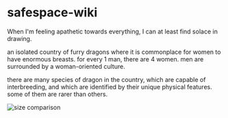 # safespace-wiki

When I'm feeling apathetic towards everything, I can at least find solace in drawing.

an isolated country of furry dragons where it is commonplace for women to have enormous breasts. for every 1 man, there are 4 women. men are surrounded by a woman-oriented culture.

there are many species of dragon in the country, which are capable of interbreeding, and which are identified by their unique physical features. some of them are rarer than others.

![size comparison](https://images-wixmp-ed30a86b8c4ca887773594c2.wixmp.com/f/f7195997-7848-47de-bc04-bb31e278204f/dk784yt-43d37b36-30eb-42c7-b18f-0f10ce4d4b50.png/v1/fill/w_1280,h_690,q_80,strp/dragon_side_by_side.png-fullview.jpg?token=eyJ0eXAiOiJKV1QiLCJhbGciOiJIUzI1NiJ9.eyJzdWIiOiJ1cm46YXBwOjdlMGQxODg5ODIyNjQzNzNhNWYwZDQxNWVhMGQyNmUwIiwiaXNzIjoidXJuOmFwcDo3ZTBkMTg4OTgyMjY0MzczYTVmMGQ0MTVlYTBkMjZlMCIsIm9iaiI6W1t7ImhlaWdodCI6Ijw9NjkwIiwicGF0aCI6IlwvZlwvZjcxOTU5OTctNzg0OC00N2RlLWJjMDQtYmIzMWUyNzgyMDRmXC9kazc4NHl0LTQzZDM3YjM2LTMwZWItNDJjNy1iMThmLTBmMTBjZTRkNGI1MC5wbmciLCJ3aWR0aCI6Ijw9MTI4MCJ9XV0sImF1ZCI6WyJ1cm46c2VydmljZTppbWFnZS5vcGVyYXRpb25zIl19.2ad2V2xmsQ0HIv5XBinX9MIOp_QJ8M-UwpK_6rmxK7Y)
